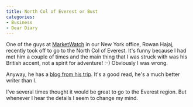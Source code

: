 ```yaml
---
title: North Col of Everest or Bust
categories:
- Business
- Dear Diary
---
```


One of the guys at [MarketWatch](http://www.marketwatch.com/) in our New York office, Rowan Hajaj, recently took off to go to the North Col of Everest. It's funny because I had met him a couple of times and the main thing that I was struck with was his British accent, not a spirit for adventure! :-) Obviously I was wrong.

Anyway, he has a [blog from his trip](http://rowanhajaj.bravejournal.com/). It's a good read, he's a much better writer than I.

I've several times thought it would be great to go to the Everest region. But whenever I hear the details I seem to change my mind.
